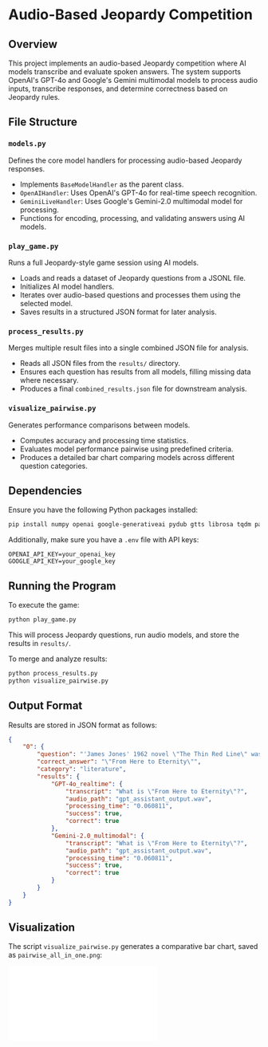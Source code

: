 # Audio-Based Jeopardy Competition

## Overview
This project implements an audio-based Jeopardy competition where AI models transcribe and evaluate spoken answers. The system supports OpenAI's GPT-4o and Google's Gemini multimodal models to process audio inputs, transcribe responses, and determine correctness based on Jeopardy rules.

## File Structure

### `models.py`
Defines the core model handlers for processing audio-based Jeopardy responses.
- Implements `BaseModelHandler` as the parent class.
- `OpenAIHandler`: Uses OpenAI's GPT-4o for real-time speech recognition.
- `GeminiLiveHandler`: Uses Google's Gemini-2.0 multimodal model for processing.
- Functions for encoding, processing, and validating answers using AI models.

### `play_game.py`
Runs a full Jeopardy-style game session using AI models.
- Loads and reads a dataset of Jeopardy questions from a JSONL file.
- Initializes AI model handlers.
- Iterates over audio-based questions and processes them using the selected model.
- Saves results in a structured JSON format for later analysis.

### `process_results.py`
Merges multiple result files into a single combined JSON file for analysis.
- Reads all JSON files from the `results/` directory.
- Ensures each question has results from all models, filling missing data where necessary.
- Produces a final `combined_results.json` file for downstream analysis.

### `visualize_pairwise.py`
Generates performance comparisons between models.
- Computes accuracy and processing time statistics.
- Evaluates model performance pairwise using predefined criteria.
- Produces a detailed bar chart comparing models across different question categories.

## Dependencies
Ensure you have the following Python packages installed:
```sh
pip install numpy openai google-generativeai pydub gtts librosa tqdm pandas whisper matplotlib
```
Additionally, make sure you have a `.env` file with API keys:
```
OPENAI_API_KEY=your_openai_key
GOOGLE_API_KEY=your_google_key
```

## Running the Program
To execute the game:
```sh
python play_game.py
```
This will process Jeopardy questions, run audio models, and store the results in `results/`.

To merge and analyze results:
```sh
python process_results.py
python visualize_pairwise.py
```

## Output Format
Results are stored in JSON format as follows:
```json
{
    "0": {
        "question": "'James Jones' 1962 novel \"The Thin Red Line\" was a sequel to this 1951 work'",
        "correct_answer": "\"From Here to Eternity\"",
        "category": "literature",
        "results": {
            "GPT-4o_realtime": {
                "transcript": "What is \"From Here to Eternity\"?",
                "audio_path": "gpt_assistant_output.wav",
                "processing_time": "0.060811",
                "success": true,
                "correct": true
            },
            "Gemini-2.0_multimodal": {
                "transcript": "What is \"From Here to Eternity\"?",
                "audio_path": "gpt_assistant_output.wav",
                "processing_time": "0.060811",
                "success": true,
                "correct": true
            }
        }
    }
}
```

## Visualization
The script `visualize_pairwise.py` generates a comparative bar chart, saved as `pairwise_all_in_one.png`:

![Pairwise Model Performance](./results/GPT-4o_realtime.json)



